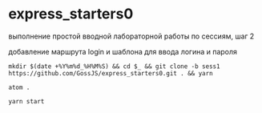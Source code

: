# express_starters0

выполнение простой вводной лабораторной работы по сессиям, шаг 2

добавление маршрута login и шаблона для ввода логина и пароля

`mkdir $(date +%Y%m%d_%H%M%S) && cd $_ && git clone -b sess1 https://github.com/GossJS/express_starters0.git . && yarn`

`atom .`

`yarn start`
